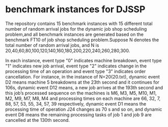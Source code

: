 # benchmark instances for DJSSP
The repository contains 15 benchmark instances with 15 different total number of random arrival jobs for the dynamic job shop scheduling problem,and all benchmark instances are generated based on the benchmark FT10 of job shop scheduling problem.Suppose N denotes the total number of random arrival jobs, and N is 20,40,60,80,100,120,140,160,180,200,220,240,260,280,300.

In each instance, event type "0" indicates machine breakdown, event type "1" indicates new job arrival, event type "2" indicates change in the processing time of an operation and event type "3" indicates order cancellation. For instance, in the instance of N=20(20.txt), dynamic event D2 means machine 5 breakdowns at the 23th second and it continues for 106s, dynamic event D12 means, a new job arrives at the 193th second and this job’s processed sequence on the machines is M6, M3, M5, M10, M1, M2, M9, M7, M8, M4 and processing times on each machine are 66, 32, 7, 88, 57, 53, 55, 34, 57, 39 respectively, dynamic event D1 means the processing time of operation J24 changes as 70 s and so on, and dynamic event D8 means the remaining processing tasks of job 1 and job 9 are cancelled at the 130th second. 

